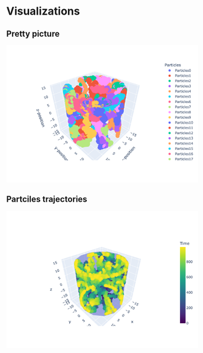 # Visualizations
## Pretty picture 
![plot](./src/CPU/figures/particles.png)

## Partciles trajectories
![plot](./src/CPU/figures/particles_time.png)
